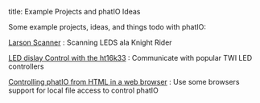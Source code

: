 title:	Example Projects and phatIO Ideas

Some example projects, ideas, and things todo with phatIO:

[Larson Scanner](./larson_scanner/index.html)
:	Scanning LEDS ala Knight Rider

[LED dislay Control with the ht16k33](./ht16k33/index.html)
:	Communicate with popular TWI LED controllers


[Controlling phatIO from HTML in a web browser](./html/index.html)
:	Use some browsers support for local file access to control phatIO
